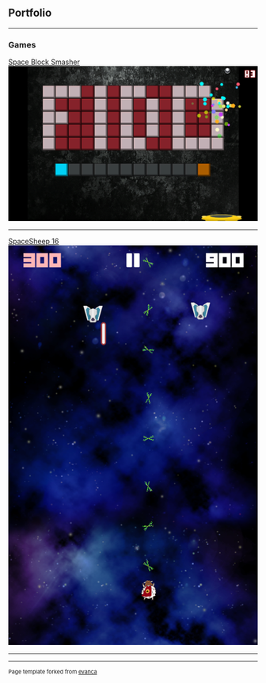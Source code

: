 ## Portfolio

---

### Games 

[Space Block Smasher](/sample_page)
<img src="images/SpaceBlockSmasher_1.png?raw=true"/>

---
[SpaceSheep 16](/pdf/sample_presentation.pdf)
<img src="images/SpaceSheep16_1.png?raw=true"/>

---


---
<p style="font-size:11px">Page template forked from <a href="https://github.com/evanca/quick-portfolio">evanca</a></p>
<!-- Remove above link if you don't want to attibute -->
